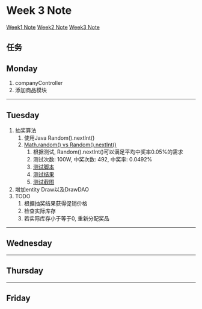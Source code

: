 # Week 3 Note

[Week1 Note](../week1/note.md)
[Week2 Note](../week2/note.md)
[Week3 Note](../week3.note.md)

## 任务

## Monday

1. companyController
2. 添加商品模块

---

## Tuesday

1. 抽奖算法
   1. 使用Java Random().nextInt()
   2. [Math.random() vs Random().nextInt()](https://stackoverflow.com/questions/738629/math-random-versus-random-nextintint)
      1. 根据测试, Random().nextInt()可以满足平均中奖率0.05%的需求
      2. 测试次数: 100W, 中奖次数: 492, 中奖率: 0.0492%
      3. [测试脚本](./drawAlgoTest.sh)
      4. [测试结果](./testDrawResult.txt)
      5. [测试截图](./testResultScreenShot.png)
2. 增加entity Draw以及DrawDAO
3. TODO
   1. 根据抽奖结果获得促销价格
   2. 检查实际库存
   3. 若实际库存小于等于0, 重新分配奖品

---

## Wednesday



---

## Thursday

---

## Friday
